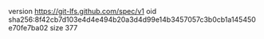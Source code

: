 version https://git-lfs.github.com/spec/v1
oid sha256:8f42cb7d103e4d4e494b20a3d4d99e14b3457057c3b0cb1a145450e70fe7ba02
size 377
